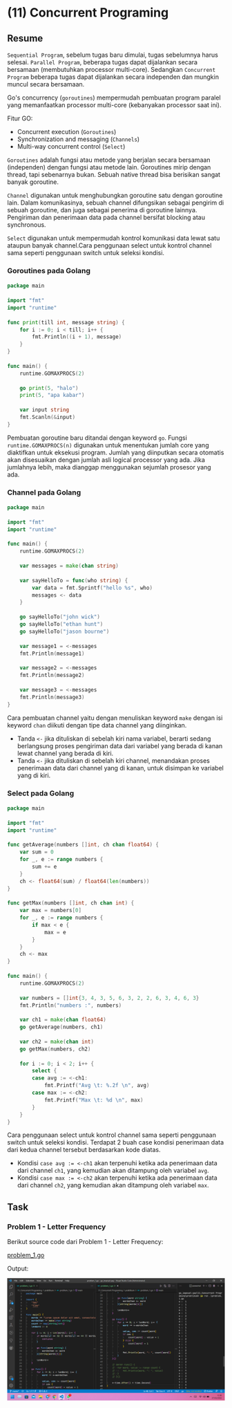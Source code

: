 # (11) Concurrent Programing

## Resume

`Sequential Program`, sebelum tugas baru dimulai, tugas sebelumnya harus selesai. `Parallel Program`, beberapa tugas dapat dijalankan secara bersamaan (membutuhkan processor multi-core). Sedangkan `Concurrent Program` beberapa tugas dapat dijalankan secara independen dan mungkin muncul secara bersamaan.

Go's concurrency (`goroutines`) mempermudah pembuatan program paralel yang memanfaatkan processor multi-core (kebanyakan processor saat ini).

Fitur GO:

* Concurrent execution (`Goroutines`)
* Synchronization and messaging (`Channels`)
* Multi-way concurrent control (`Select`)

`Goroutines` adalah fungsi atau metode yang berjalan secara bersamaan (independen) dengan fungsi atau metode lain. Goroutines mirip dengan thread, tapi sebenarnya bukan. Sebuah native thread bisa berisikan sangat banyak goroutine.

`Channel` digunakan untuk menghubungkan goroutine satu dengan goroutine lain. Dalam komunikasinya, sebuah channel difungsikan sebagai pengirim di sebuah goroutine, dan juga sebagai penerima di goroutine lainnya. Pengiriman dan penerimaan data pada channel bersifat blocking atau synchronous.

`Select` digunakan untuk mempermudah kontrol komunikasi data lewat satu ataupun banyak channel.Cara penggunaan select untuk kontrol channel sama seperti penggunaan switch untuk seleksi kondisi.

### Goroutines pada Golang

```go
package main

import "fmt"
import "runtime"

func print(till int, message string) {
    for i := 0; i < till; i++ {
        fmt.Println((i + 1), message)
    }
}

func main() {
    runtime.GOMAXPROCS(2)

    go print(5, "halo")
    print(5, "apa kabar")

    var input string
    fmt.Scanln(&input)
}
```

Pembuatan goroutine baru ditandai dengan keyword `go`. Fungsi `runtime.GOMAXPROCS(n)` digunakan untuk menentukan jumlah core yang diaktifkan untuk eksekusi program. Jumlah yang diinputkan secara otomatis akan disesuaikan dengan jumlah asli logical processor yang ada. Jika jumlahnya lebih, maka dianggap menggunakan sejumlah prosesor yang ada.

### Channel pada Golang

```go
package main

import "fmt"
import "runtime"

func main() {
    runtime.GOMAXPROCS(2)

    var messages = make(chan string)

    var sayHelloTo = func(who string) {
        var data = fmt.Sprintf("hello %s", who)
        messages <- data
    }

    go sayHelloTo("john wick")
    go sayHelloTo("ethan hunt")
    go sayHelloTo("jason bourne")

    var message1 = <-messages
    fmt.Println(message1)

    var message2 = <-messages
    fmt.Println(message2)

    var message3 = <-messages
    fmt.Println(message3)
}
```

Cara pembuatan channel yaitu dengan menuliskan keyword `make` dengan isi keyword `chan` diikuti dengan tipe data channel yang diinginkan.

* Tanda `<-` jika dituliskan di sebelah kiri nama variabel, berarti sedang berlangsung proses pengiriman data dari variabel yang berada di kanan lewat channel yang berada di kiri.
* Tanda `<-` jika dituliskan di sebelah kiri channel, menandakan proses penerimaan data dari channel yang di kanan, untuk disimpan ke variabel yang di kiri.

### Select pada Golang

```go
package main

import "fmt"
import "runtime"

func getAverage(numbers []int, ch chan float64) {
    var sum = 0
    for _, e := range numbers {
        sum += e
    }
    ch <- float64(sum) / float64(len(numbers))
}

func getMax(numbers []int, ch chan int) {
    var max = numbers[0]
    for _, e := range numbers {
        if max < e {
            max = e
        }
    }
    ch <- max
}

func main() {
    runtime.GOMAXPROCS(2)

    var numbers = []int{3, 4, 3, 5, 6, 3, 2, 2, 6, 3, 4, 6, 3}
    fmt.Println("numbers :", numbers)

    var ch1 = make(chan float64)
    go getAverage(numbers, ch1)

    var ch2 = make(chan int)
    go getMax(numbers, ch2)

    for i := 0; i < 2; i++ {
        select {
        case avg := <-ch1:
            fmt.Printf("Avg \t: %.2f \n", avg)
        case max := <-ch2:
            fmt.Printf("Max \t: %d \n", max)
        }
    }
}
```

Cara penggunaan select untuk kontrol channel sama seperti penggunaan switch untuk seleksi kondisi. Terdapat 2 buah case kondisi penerimaan data dari kedua channel tersebut berdasarkan kode diatas.

* Kondisi `case avg := <-ch1` akan terpenuhi ketika ada penerimaan data dari channel `ch1`, yang kemudian akan ditampung oleh variabel `avg`.
* Kondisi `case max := <-ch2` akan terpenuhi ketika ada penerimaan data dari channel `ch2`, yang kemudian akan ditampung oleh variabel `max`.

## Task

### Problem 1 - Letter Frequency

Berikut source code dari Problem 1 - Letter Frequency:

[problem_1.go](praktikum/problem_1.go)

Output:

![problem_1.png](screenshots/problem_1.png "Letter Frequency")
